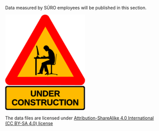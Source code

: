 Data measured by SÚRO employees will be published in this section. 

<img src="Images/under-construction.png" alt="Under Construction sign" width="256"/>

The data files are licensed under [Attribution-ShareAlike 4.0 International (CC BY-SA 4.0) license](https://creativecommons.org/licenses/by-sa/4.0/)
